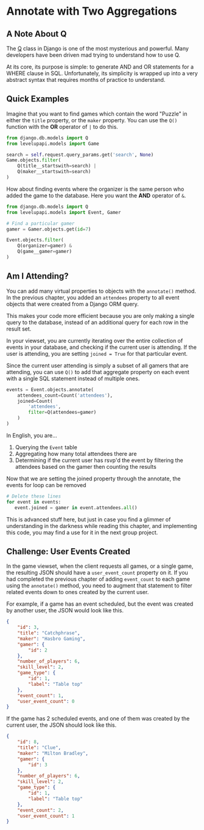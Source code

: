 # Annotate with Two Aggregations

## A Note About Q

The [Q](https://docs.djangoproject.com/en/3.1/topics/db/queries/#complex-lookups-with-q-objects) class in Django is one of the most mysterious and powerful. Many developers have been driven mad trying to understand how to use Q.

At its core, its purpose is simple: to generate AND and OR statements for a WHERE clause in SQL. Unfortunately, its simplicity is wrapped up into a very abstract syntax that requires months of practice to understand.

## Quick Examples

Imagine that you want to find games which contain the word "Puzzle" in either the `title` property, or the `maker` property. You can use the `Q()` function with the **OR** operator of `|` to do this.

```py
from django.db.models import Q
from levelupapi.models import Game

search = self.request.query_params.get('search', None)
Game.objects.filter(
    Q(title__startswith=search) |
    Q(maker__startswith=search)
)
```

How about finding events where the organizer is the same person who added the game to the database. Here you want the **AND** operator of `&`.


```py
from django.db.models import Q
from levelupapi.models import Event, Gamer

# Find a particular gamer
gamer = Gamer.objects.get(id=7)

Event.objects.filter(
    Q(organizer=gamer) &
    Q(game__gamer=gamer)
)
```

## Am I Attending?

You can add many virtual properties to objects with the `annotate()` method. In the previous chapter, you added an `attendees` property to all event objects that were created from a Django ORM query.

This makes your code more efficient because you are only making a single query to the database, instead of an additional query for each row in the result set.

In your viewset, you are currently iterating over the entire collection of events in your database, and checking if the current user is attending. If the user is attending, you are setting `joined = True` for that particular event.

Since the current user attending is simply a subset of all gamers that are attending, you can use `Q()` to add that aggregate property on each event with a single SQL statement instead of multiple ones.


```py
events = Event.objects.annotate(
    attendees_count=Count('attendees'),
    joined=Count(
        'attendees',
        filter=Q(attendees=gamer)
    )
)
```

In English, you are...

1. Querying the `Event` table
1. Aggregating how many total attendees there are
1. Determining if the current user has rsvp'd the event by filtering the attendees based on the gamer then counting the results


Now that we are setting the joined property through the annotate, the events for loop can be removed

```py
# Delete these lines
for event in events:
   event.joined = gamer in event.attendees.all()
```

This is advanced stuff here, but just in case you find a glimmer of understanding in the darkness while reading this chapter, and implementing this code, you may find a use for it in the next group project.

## Challenge: User Events Created

In the game viewset, when the client requests all games, or a single game, the resulting JSON should have a `user_event_count` property on it. If you had completed the previous chapter of adding `event_count` to each game using the `annotate()` method, you need to augment that statement to filter related events down to ones created by the current user.

For example, if a game has an event scheduled, but the event was created by another user, the JSON would look like this.

```json
{
    "id": 3,
    "title": "Catchphrase",
    "maker": "Hasbro Gaming",
    "gamer": {
        "id": 2
    },
    "number_of_players": 6,
    "skill_level": 2,
    "game_type": {
        "id": 1,
        "label": "Table top"
    },
    "event_count": 1,
    "user_event_count": 0
}
```

If the game has 2 scheduled events, and one of them was created by the current user, the JSON should look like this.

```json
{
    "id": 8,
    "title": "Clue",
    "maker": "Milton Bradley",
    "gamer": {
        "id": 3
    },
    "number_of_players": 6,
    "skill_level": 2,
    "game_type": {
        "id": 1,
        "label": "Table top"
    },
    "event_count": 2,
    "user_event_count": 1
}
```

